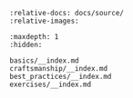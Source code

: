 ```{include} ../../README.md
:relative-docs: docs/source/
:relative-images:
```

```{toctree}
:maxdepth: 1
:hidden:

basics/__index.md
craftsmanship/__index.md
best_practices/__index.md
exercises/__index.md
```
